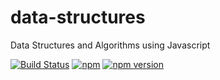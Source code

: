 # data-structures
Data Structures and Algorithms using Javascript

[![Build Status](https://travis-ci.org/rajasegar/data-structures.svg?branch=master)](https://travis-ci.org/rajasegar/data-structures) [![npm](https://img.shields.io/npm/dm/localeval.svg)](https://www.npmjs.com/package/nodejs-data-structures)  [![npm version](http://img.shields.io/npm/v/REPO.svg?style=flat)](https://npmjs.org/package/nodejs-data-structures "View this project on npm")
